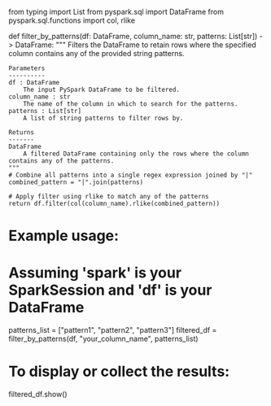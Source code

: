 from typing import List
from pyspark.sql import DataFrame
from pyspark.sql.functions import col, rlike

def filter_by_patterns(df: DataFrame, column_name: str, patterns: List[str]) -> DataFrame:
    """
    Filters the DataFrame to retain rows where the specified column contains
    any of the provided string patterns.

    Parameters
    ----------
    df : DataFrame
        The input PySpark DataFrame to be filtered.
    column_name : str
        The name of the column in which to search for the patterns.
    patterns : List[str]
        A list of string patterns to filter rows by.

    Returns
    -------
    DataFrame
        A filtered DataFrame containing only the rows where the column contains any of the patterns.
    """
    # Combine all patterns into a single regex expression joined by "|"
    combined_pattern = "|".join(patterns)

    # Apply filter using rlike to match any of the patterns
    return df.filter(col(column_name).rlike(combined_pattern))

# Example usage:

# Assuming 'spark' is your SparkSession and 'df' is your DataFrame
patterns_list = ["pattern1", "pattern2", "pattern3"]
filtered_df = filter_by_patterns(df, "your_column_name", patterns_list)

# To display or collect the results:
filtered_df.show()